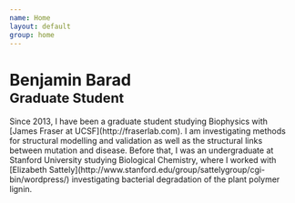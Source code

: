 ```yaml
---
name: Home
layout: default
group: home
---
```


<h1 class="text-center">Benjamin Barad <br><small> Graduate Student </small></h1>


<p class="lead text-justify">
Since 2013, I have been a graduate student studying Biophysics with 
[James Fraser at UCSF](http://fraserlab.com). I am investigating methods for 
structural modelling and validation as well as the structural links between 
mutation and disease. Before that, I was an undergraduate at Stanford 
University studying Biological Chemistry, where I worked with 
[Elizabeth Sattely](http://www.stanford.edu/group/sattelygroup/cgi-bin/wordpress/) 
investigating bacterial degradation of the plant polymer lignin. 
</p>
